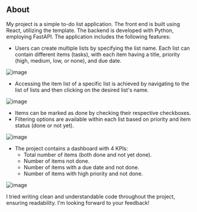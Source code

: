 ## About
My project is a simple to-do list application. The front end is built using React, utilizing the template. The backend is developed with Python, employing FastAPI. The application includes the following features:

- Users can create multiple lists by specifying the list name. Each list can contain different items (tasks), with each item having a title, priority (high, medium, low, or none), and due date.
  
![image](https://github.com/othmane099/todo_app/assets/48645187/ee2329d8-659a-4ab0-ac6f-f9c57cd22ab3)

- Accessing the item list of a specific list is achieved by navigating to the list of lists and then clicking on the desired list's name.

![image](https://github.com/othmane099/todo_app/assets/48645187/f68f47ca-7842-47c2-8d70-94681f4a09e4)

- Items can be marked as done by checking their respective checkboxes.
- Filtering options are available within each list based on priority and item status (done or not yet).
  
![image](https://github.com/othmane099/todo_app/assets/48645187/fd655c9e-fa6f-4069-8adc-0a33b9036466)

- The project contains a dashboard with 4 KPIs:
  - Total number of items (both done and not yet done).
  - Number of items not done.
  - Number of items with a due date and not done.
  - Number of items with high priority and not done.
  
![image](https://github.com/othmane099/todo_app/assets/48645187/a497ae82-a8c9-45b5-b5b3-4e02e4d5e490)


I tried writing clean and understandable code throughout the project, ensuring readability. I'm looking forward to your feedback!

